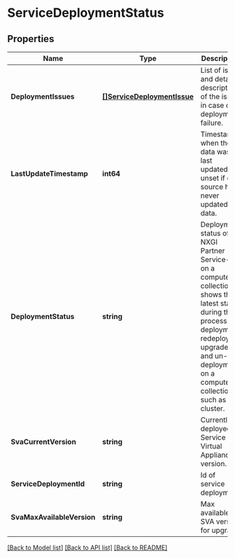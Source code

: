 # ServiceDeploymentStatus

## Properties
Name | Type | Description | Notes
------------ | ------------- | ------------- | -------------
**DeploymentIssues** | [**[]ServiceDeploymentIssue**](ServiceDeploymentIssue.md) | List of issue and detailed description of the issue in case of deployment failure. | [optional] [default to null]
**LastUpdateTimestamp** | **int64** | Timestamp when the data was last updated; unset if data source has never updated the data. | [optional] [default to null]
**DeploymentStatus** | **string** | Deployment status of NXGI Partner Service-VM on a compute collection. It shows the latest status during the process of deployment, redeploy, upgrade, and un-deployment on a compute collection such as VC cluster. | [optional] [default to null]
**SvaCurrentVersion** | **string** | Currently deployed Service Virtual Appliance version. | [optional] [default to null]
**ServiceDeploymentId** | **string** | Id of service deployment. | [optional] [default to null]
**SvaMaxAvailableVersion** | **string** | Max available SVA version for upgrade | [optional] [default to null]

[[Back to Model list]](../README.md#documentation-for-models) [[Back to API list]](../README.md#documentation-for-api-endpoints) [[Back to README]](../README.md)

